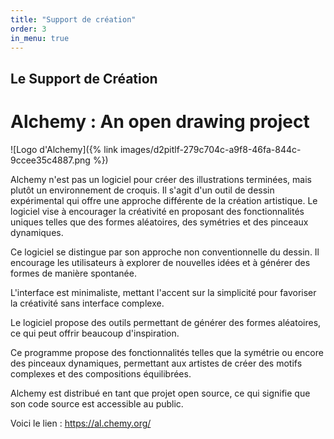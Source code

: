 ```yaml
---
title: "Support de création"
order: 3
in_menu: true
---
```

## Le Support de Création

# Alchemy : An open drawing project

![Logo d'Alchemy]({% link images/d2pitlf-279c704c-a9f8-46fa-844c-9ccee35c4887.png %})

Alchemy n'est pas un logiciel pour créer des illustrations terminées, mais plutôt un environnement de croquis. 
Il s'agit d'un outil de dessin expérimental qui offre une approche différente de la création artistique. Le logiciel vise à encourager la créativité en proposant des fonctionnalités uniques telles que des formes aléatoires, des symétries et des pinceaux dynamiques.

Ce logiciel se distingue par son approche non conventionnelle du dessin. Il encourage les utilisateurs à explorer de nouvelles idées et à générer des formes de manière spontanée.

L'interface est minimaliste, mettant l'accent sur la simplicité pour favoriser la créativité sans interface complexe.

Le logiciel propose des outils permettant de générer des formes aléatoires, ce qui peut offrir beaucoup d'inspiration.

Ce programme propose des fonctionnalités telles que la symétrie ou encore des pinceaux dynamiques, permettant aux artistes de créer des motifs complexes et des compositions équilibrées.

Alchemy est distribué en tant que projet open source, ce qui signifie que son code source est accessible au public. 

Voici le lien :
<https://al.chemy.org/> 